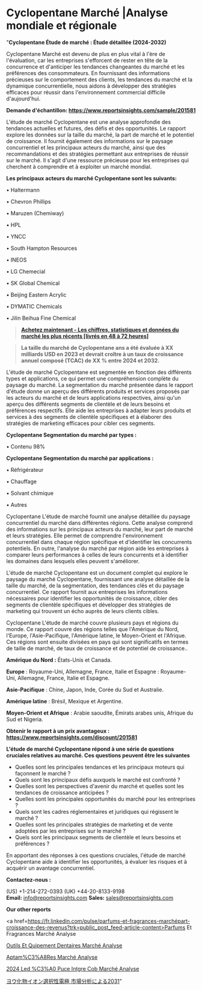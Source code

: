 # Cyclopentane Marché |Analyse mondiale et régionale

"<strong>Cyclopentane Étude de marché : Étude détaillée (2024-2032)</strong>

Cyclopentane Marché est devenu de plus en plus vital à l'ère de l'évaluation, car les entreprises s'efforcent de rester en tête de la concurrence et d'anticiper les tendances changeantes du marché et les préférences des consommateurs. En fournissant des informations précieuses sur le comportement des clients, les tendances du marché et la dynamique concurrentielle, nous aidons à développer des stratégies efficaces pour réussir dans l'environnement commercial difficile d'aujourd'hui.

<strong>Demande d'échantillon: <a href=https://www.reportsinsights.com/sample/201581>https://www.reportsinsights.com/sample/201581</a></strong>

L'étude de marché Cyclopentane est une analyse approfondie des tendances actuelles et futures, des défis et des opportunités. Le rapport explore les données sur la taille du marché, la part de marché et le potentiel de croissance. Il fournit également des informations sur le paysage concurrentiel et les principaux acteurs du marché, ainsi que des recommandations et des stratégies permettant aux entreprises de réussir sur le marché. Il s'agit d'une ressource précieuse pour les entreprises qui cherchent à comprendre et à exploiter un marché mondial.

<strong>Les principaux acteurs du marché Cyclopentane sont les suivants:</strong>

• Haltermann

• Chevron Phillips

• Maruzen (Chemiway)

• HPL

• YNCC

• South Hampton Resources

• INEOS

• LG Chemecial

• SK Global Chemical

• Beijing Eastern Acrylic

• DYMATIC Chemicals

• Jilin Beihua Fine Chemical
<blockquote><a href=https://www.reportsinsights.com/buynow/201581><span style=text-decoration: underline;><strong>Achetez maintenant - Les chiffres, statistiques et données du marché les plus récents [livrés en 48 à 72 heures]</strong></span></a></blockquote>
<blockquote><span style=text-decoration: underline;><strong>La taille du marché de Cyclopentane ans a été évaluée à XX milliards USD en 2023 et devrait croître à un taux de croissance annuel composé (TCAC) de XX % entre 2024 et 2032.</strong></span></blockquote>
L'étude de marché Cyclopentane est segmentée en fonction des différents types et applications, ce qui permet une compréhension complète du paysage du marché. La segmentation du marché présentée dans le rapport d'étude donne un aperçu des différents produits et services proposés par les acteurs du marché et de leurs applications respectives, ainsi qu'un aperçu des différents segments de clientèle et de leurs besoins et préférences respectifs. Elle aide les entreprises à adapter leurs produits et services à des segments de clientèle spécifiques et à élaborer des stratégies de marketing efficaces pour cibler ces segments.

<strong>Cyclopentane Segmentation du marché par types :</strong>

• Contenu 98%

<strong>Cyclopentane Segmentation du marché par applications :</strong>

• Réfrigérateur

• Chauffage

• Solvant chimique

• Autres

Cyclopentane L'étude de marché fournit une analyse détaillée du paysage concurrentiel du marché dans différentes régions. Cette analyse comprend des informations sur les principaux acteurs du marché, leur part de marché et leurs stratégies. Elle permet de comprendre l'environnement concurrentiel dans chaque région spécifique et d'identifier les concurrents potentiels. En outre, l'analyse du marché par région aide les entreprises à comparer leurs performances à celles de leurs concurrents et à identifier les domaines dans lesquels elles peuvent s'améliorer.

L'étude de marché Cyclopentane est un document complet qui explore le paysage du marché Cyclopentane, fournissant une analyse détaillée de la taille du marché, de la segmentation, des tendances clés et du paysage concurrentiel. Ce rapport fournit aux entreprises les informations nécessaires pour identifier les opportunités de croissance, cibler des segments de clientèle spécifiques et développer des stratégies de marketing qui trouvent un écho auprès de leurs clients cibles.

Cyclopentane L'étude de marché couvre plusieurs pays et régions du monde. Ce rapport couvre des régions telles que l'Amérique du Nord, l'Europe, l'Asie-Pacifique, l'Amérique latine, le Moyen-Orient et l'Afrique. Ces régions sont ensuite divisées en pays qui sont significatifs en termes de taille de marché, de taux de croissance et de potentiel de croissance..

<strong>Amérique du Nord :</strong> États-Unis et Canada.

<strong>Europe</strong> : Royaume-Uni, Allemagne, France, Italie et Espagne : Royaume-Uni, Allemagne, France, Italie et Espagne.

<strong>Asie-Pacifique</strong> : Chine, Japon, Inde, Corée du Sud et Australie.

<strong>Amérique latine</strong> : Brésil, Mexique et Argentine.

<strong>Moyen-Orient et Afrique</strong> : Arabie saoudite, Émirats arabes unis, Afrique du Sud et Nigeria.

<strong>Obtenir le rapport à un prix avantageux : <a href=https://www.reportsinsights.com/discount/201581>https://www.reportsinsights.com/discount/201581</a></strong>

<strong>L'étude de marché Cyclopentane répond à une série de questions cruciales relatives au marché. Ces questions peuvent être les suivantes</strong>
<ul>
  <li>Quelles sont les principales tendances et les principaux moteurs qui façonnent le marché ?</li>
  <li>Quels sont les principaux défis auxquels le marché est confronté ?</li>
  <li>Quelles sont les perspectives d'avenir du marché et quelles sont les tendances de croissance anticipées ?</li>
  <li>Quelles sont les principales opportunités du marché pour les entreprises ?</li>
  <li>Quels sont les cadres réglementaires et juridiques qui régissent le marché ?</li>
  <li>Quelles sont les principales stratégies de marketing et de vente adoptées par les entreprises sur le marché ?</li>
  <li>Quels sont les principaux segments de clientèle et leurs besoins et préférences ?</li>
</ul>
En apportant des réponses à ces questions cruciales, l'étude de marché Cyclopentane aide à identifier les opportunités, à évaluer les risques et à acquérir un avantage concurrentiel.

<strong>Contactez-nous :</strong>

(US) +1-214-272-0393
(UK) +44-20-8133-9198
<strong>Email:</strong> <a>info@reportsinsights.com</a>
<strong>Sales:</strong> <a>sales@reportsinsights.com</a>

<strong>Our other reports</strong>

<a href=https://fr.linkedin.com/pulse/parfums-et-fragrances-marchépart-croissance-des-revenus?trk=public_post_feed-article-content>Parfums Et Fragrances Marché Analyse</a>

<a href=https://www.linkedin.com/pulse/outils-et-%C3%A9quipement-dentaires-march%C3%A9domaines-qwvif/>Outils Et Quipement Dentaires Marché Analyse</a>

<a href=https://www.linkedin.com/pulse/aptam%C3%A8res-march%C3%A9informations-couvertes-en-profondeur-brhlf/>Aptam%C3%A8Res Marché Analyse</a>

<a href=https://www.linkedin.com/pulse/2024-led-%C3%A0-puce-int%C3%A9gr%C3%A9e-cob-march%C3%A9-rapport--f869c/>2024 Led %C3%A0 Puce Intgre Cob Marché Analyse</a>

<a href=https://www.linkedin.com/pulse/ヨウ化物イオン選択性電極-市場types別エンドユーザー別の新しい分析レポート-market-reports-outlook-360/>ヨウ化物イオン選択性電極 市場分析による2031</a>"
